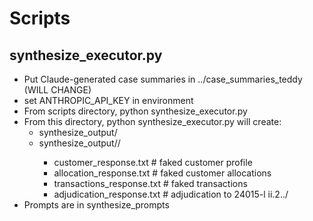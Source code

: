 # Scripts

## synthesize_executor.py

- Put Claude-generated case summaries in ../case_summaries_teddy (WILL CHANGE) 
- set ANTHROPIC_API_KEY in environment
- From scripts directory, python synthesize_executor.py
- From this directory, python synthesize_executor.py will create:
  - synthesize_output/<CASE NAME>
  - synthesize_output/<CASE NAME>/<PLAINTIFF INDEX>
    - customer_response.txt # faked customer profile
    - allocation_response.txt # faked customer allocations
    - transactions_response.txt # faked transactions
    - adjudication_response.txt # adjudication to 24015-l ii.2../
- Prompts are in synthesize_prompts
